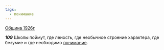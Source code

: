```yaml
---
tags:
  - понимание
---
```


[Община 1926г](/agni/1926)

___109___
Школы поймут, где леность, где необычное строение характера, где безумие и где необходимо [понимание](/tag/#понимание).   

